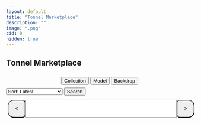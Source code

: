 ```yaml
---
layout: default
title: "Tonnel Marketplace"
description: ""
image: ".png"
cid: 0
hidden: true
---
```

<style>

#list {
  display: grid;
  --fw: min(calc(100vw - 56px),980px);
}
#list .item {
  position: relative;
  background-color: var(--md-sys-color-background);
  box-sizing: border-box;
  overflow: hidden;
  width: 96%;
  margin: 2%;
  border-radius: calc(var(--font)/100*10);
  font-size: 0;
  /*outline: 1px solid var(--md-sys-color-outline-variant);*/
}
#list img {
  width: 100%;
  aspect-ratio: 1;
}
#list .q {
  color: var(--md-sys-color-outline-variant);
  font-size: calc(var(--font)/100*30);
  display: flex;
  justify-content: center;
  align-items: center;
  width: 100%;
  height: auto;
  aspect-ratio: 1;
}
#list .id {
  background-color: #0014;
  color: #fff;
  display: flex;
  justify-content: center;
  align-items: center;
  width: 100%;
  height: 10%;
  position: absolute;
  top: 0;
  right: 0;
  transform-origin: center center;
  transform: translateX(45%) rotateZ(45deg) translateY(80%);
  font-size: calc(var(--font)/100*6);
}

#list .price {
  display: flex;
  justify-content: center;
  align-items: center;
  position: absolute;
  bottom: 9%;
  left: 10%;
  font-size: calc(var(--font)/100*8);
  text-shadow: 0 0 1px black;
  color: #fff;
}

@media screen and (width > 100px) {
  #list {
    grid-template-columns: repeat(2,1fr);
    --font: calc(var(--fw)/2);
  }
}
@media screen and (width > 500px) {
  #list {
    grid-template-columns: repeat(3,1fr);
    --font: calc(var(--fw)/3);
  }
}
@media screen and (width > 700px) {
  #list {
    grid-template-columns: repeat(4,1fr);
    --font: calc(var(--fw)/4);
  }
}
@media screen and (width > 900px) {
  #list {
    grid-template-columns: repeat(5,1fr);
    --font: calc(var(--fw)/5);
  }
}

.controls {
  display: flex;
  width: 100%;
  height: 48px;
  padding: 4px;
  margin-top: 8px;
}

.controls button {
  display: flex;
  justify-content: center;
  align-items: center;
  height: 100%;
  aspect-ratio: 1;
  margin: 0;
  min-width: 0;
}

.controls button:first-of-type {
  border-radius: 16px 8px 8px 16px;
}

.controls button:last-of-type {
  border-radius: 8px 16px 16px 8px;
}

.controls input {
  width: calc(100% - 90px);
  height: 100%;
  text-align: center;
  margin: 0 auto;
}

.filteri {
  margin: 8px 2px;
}
.filterd {
  display: none;
  flex-direction: column;
  overflow: hidden;
  width: 100%;
  max-width: 400px;
  max-height: 256px;
  padding: 8px;
  border-radius: 12px;
  outline: 1px solid var(--md-sys-color-outline-variant);
}
.filterd .filters {
  margin-bottom: 8px;
}
.filterd .filterl {
  padding: 4px;
  overflow-y: auto;
}
.filterd .filterl div img {
  width: 15px;
  margin-left: 4px;
  margin-right: 4px;
}
.filterd .filterl div {
  cursor: pointer;
  padding: 4px;
}
.filterd .filterl div.active {
  border-left: 2px solid var(--md-sys-color-primary-container);
}
.filterd .filterl div.hidden {
  diplay: none;
}

</style>

## Tonnel Marketplace

<div style="display:flex;align-items:center;justify-content:center;width:100%;max-width:400px;margin:0 auto;">
  <button id="collectionst" class="filteri">Collection</button>
  <button id="modelst" class="filteri">Model</button>
  <button id="backdropst" class="filteri">Backdrop</button>
</div>
<div style="display:flex;align-items:center;justify-content:center">

  <div id="collectionsd" class="filterd">
    <input id="collectionss" class="filters" type="text" autocomplete="off" placeholder="Search...">
    <div id="collectionsl" class="filterl"></div>
  </div>

  <div id="modelsd" class="filterd" style="display:none">
    <input id="modelss" class="filters" type="text" autocomplete="off" placeholder="Search...">
    <div id="modelsl" class="filterl"></div>
  </div>

  <div id="backdropsd" class="filterd" style="display:none">
    <input id="backdropss" class="filters" type="text" autocomplete="off" placeholder="Search...">
    <div id="backdropsl" class="filterl"></div>
  </div>

</div>

<select id="sort">
  <option value="d">Sort: Latest</option>
  <option value="p0">Sort: Price low to high</option>
  <option value="p1">Sort: Price high to low</option>
  <option value="i">Sort: ID</option>
  <option value="r">Sort: Rarity</option>
  <option value="m">Sort: Model</option>
  <option value="b">Sort: Backdrop</option>
  <option value="s">Sort: Symbol</option>
</select>
<button onclick="page=0;load_gifts()">Search</button>

<div id="list"></div>

<div class="controls">
  <button onclick="page--;load_gifts()"><</button>
  <input type="text" id="pagei">
  <button onclick="page++;load_gifts()">></button>
</div>

<script>

const gift_names = `Astral Shard
B-Day Candle
Berry Box
Bunny Muffin
Candy Cane
Cookie Heart
Crystal Ball
Desk Calendar
Diamond Ring
Durov's Cap
Easter Egg
Electric Skull
Eternal Candle
Eternal Rose
Evil Eye
Flying Broom
Genie Lamp
Ginger Cookie
Hanging Star
Hex Pot
Homemade Cake
Hypno Lollipop
Ion Gem
Jack-in-the-Box
Jelly Bunny
Jester Hat
Jingle Bells
Kissed Frog
LolPop
Loot Bag
Love Candle
Love Potion
Lunar Snake
Mad Pumpkin
Magic Potion
Mini Oscar
Neko Helmet
Party Sparkler
Perfume Bottle
Plush Pepe
Precious Peach
Record Player
Sakura Flower
Santa Hat
Scared Cat
Sharp Tongue
Signet Ring
Skull Flower
Sleigh Bell
Snow Globe
Snow Mittens
Spiced Wine
Spy Agaric
Star Notepad
Swiss Watch
Tama Gadget
Top Hat
Toy Bear
Trapped Heart
Vintage Cigar
Voodoo Doll
Winter Wreath
Witch Hat`;

const fix_name = n => n.replaceAll(" ","").replaceAll("-","").replaceAll("'","").toLowerCase();

const get_img = (a,b,c=0) => {
  return `https://nft.fragment.com/gift/${a}-${b}.${["small","medium","large"][c]||c}.jpg`
}

const tonnel_search = async (page=1,limit=8,sort="d",asset="TON",{name,model,backdrop,symbol}) => {
  const s = {
    d: { message_post_time: -1 , gift_id: -1 },
    p0: { price:  1 , gift_id: -1 },
    p1: { price: -1 , gift_id: -1 },
    i: { gift_num: 1 , gift_id: -1 },
    r: { rarity: -1 , gift_id: -1 },
    m: { modelRarity: 1 , gift_id: -1 },
    b: { backdropRarity: 1 , gift_id: -1 },
    s: { symbolRarity: 1 , gift_id: -1 }
  };
  return await(await fetch("https://gifts2.tonnel.network/api/pageGifts", {
    method: "POST",
    headers: {
      "Content-Type": "application/json"
    },
    body: JSON.stringify({
      page,
      limit,
      sort: JSON.stringify(s[sort]),
      filter: JSON.stringify({
        price: { $exists: true },
        refunded: { $ne: true },
        buyer: { $exists: false },
        export_at: { $exists: true },
        asset,
        ...(     name?.length && { gift_name: name }),
        ...(    model?.length && {     model: { $in:    model } }),
        ...(     name?.length
          ?{
            ...(backdrop?.length && { backdrop: { $in: backdrop } }),
            ...(symbol?.length && { symbol: { $in: symbol } })
          }
          :{
            ...(backdrop?.length && { backdrop: { $regex: backdrop.map(val => `^${val}\\(`).join("|") } }),
            ...(symbol?.length && { symbol: { $regex: symbol.map(val => `^${val}\\(`).join("|") } })
          }
        )
      }),
      ref: 0,
      price_range: null,
      user_auth: ""
    })
  })).json();
}

const gift_names0 = fix_name(gift_names);

const gifts = gift_names.split("\n");
const gifts0 = gift_names0.split("\n");

const add_gift = (c,n,p) => {
  const gift = document.createElement("div");
  gift.classList.add("item");

  const img = document.createElement("img");
  img.src = get_img(c,n,1);
  gift.appendChild(img);

  img.onerror = () => {
    img.remove();
    const q = document.createElement("div");
    q.classList.add("q");
    q.innerText = "?";
    gift.appendChild(q);
  };

  const id = document.createElement("div");
  id.classList.add("id");
  id.innerText = "#"+n;
  gift.appendChild(id);

  if (p) {
    const price = document.createElement("div");
    price.classList.add("price");
    price.innerText = p;
    gift.appendChild(price);
  }

  list.appendChild(gift);
}
  
const load_gifts = async () => {
  list.innerHTML = `<div style="padding:8px;">Loading...</div>`;
  page = Math.max(page,0);
  pagei.value = page+1;

  const encode = (arr) => arr.map(encodeURIComponent).join(",");
  history.replaceState({},null,`../tools/tonnel-market/?p=${page}&s=${sort.value}` +
    (collections.length ? `&collections=${encode(collections)}` : "") +
    (models.length ? `&models=${encode(models)}` : "") +
    (backdrops.length ? `&backdrops=${encode(backdrops)}` : "") +
    (symbols.length ? `&symbols=${encode(symbols)}` : "")
  );

  const data = await tonnel_search(page+1,limit,sort.value,"TON",{
    name: collections,
    model: models,
    backdrop: backdrops,
    symbols: symbols
  });
  list.innerHTML = "";
  for (g of data) {
    const p = g.price+" "+g.asset;
    //const p = Math.ceil(g.price*ton*usd/1000).toLocaleString("en-US")+"K IRT";
    add_gift(fix_name(g.name),g.gift_num,p);
  }
  if (data.length==0) list.innerHTML = `<div style="padding:8px;">No Gifts Found</div>`;
}

pagei.onkeydown = e => {
  if (e.key=="Enter"){
    let n = +pagei.value;
    if(n>0&&Number.isInteger(n)) {
      page = n-1;
      load_gifts();
    }
  }
};

const url_string = window.location.href;
const url = new URL(url_string);
const limit = 24;

let page = Math.max(parseInt(url.searchParams.get("p"))||0,0);
sort.value = url.searchParams.get("s")||"d";
const parse = (key) => {
  const val = url.searchParams.get(key);
  return val?val.split(","):[];
}
let collections = parse("collections");
let models = parse("models");
let backdrops = parse("backdrops");
let symbols = parse("symbols");

const gift_elements = {};

gifts.forEach(gift => {
  const div = document.createElement("div");
  div.innerHTML = `<img src="https://fragment.com/file/gifts/${fix_name(gift)}/thumb.webp">${gift}`;
  div.onclick = () => {
    if (collections.includes(gift)) {
      collections = collections.filter(g=>g!=gift);
      remove_models_of_gift(gift);
    } else {
      collections.push(gift);
    }
    update_collections(collectionss.value);
    update_models(modelss.value);
    update_backdrops(backdropss.value);
  };
  gift_elements[gift] = div;
  collectionsl.appendChild(div);
});

const remove_models_of_gift = (gift) => {
  if (!gift_models) return;
  const gm = gift_models.find(g => g._id == gift);
  if (!gm) return;
  gm.models.forEach(m => {
    const i = models.indexOf(m);
    if (i > -1) models.splice(i,1);
  });
}

const update_collections = (filter = "") => {
  const filtered = gifts.filter(g => g.toLowerCase().includes(filter.toLowerCase()));
  gifts.forEach(gift => {
    const div = gift_elements[gift];
    if (filtered.includes(gift)) {
      div.style.display = "block";
    } else {
      div.style.display = "none";
    }
    div.className = collections.includes(gift)?"active":"";
  });
}

const update_models = (filter = "") => {
  modelsl.innerHTML = "";
  if (collections.length == 0) {
    models.length = 0;
    const div = document.createElement("div");
    div.innerText = "No Models Found";
    modelsl.appendChild(div);
    return;
  }
  let all = [];
  collections.forEach(gift => {
    const gm = gift_models.find(g => g._id == gift);
    //if (gm) all = all.concat(gm.models.slice(0, -1).map(m => ({gift,model:m})));
    if (gm) {
    const sorted = gm.models.slice(0, -1).sort((a, b) => {
      const pa = parseFloat(a.match(/\(([\d.]+)%\)/)?.[1] || 0);
      const pb = parseFloat(b.match(/\(([\d.]+)%\)/)?.[1] || 0);
      return pa - pb;
    });
    all = all.concat(sorted.map(m => ({gift,model:m})));
  }
  });
  const filtered = all.filter(({model}) => model.toLowerCase().includes(filter.toLowerCase()));
  if (filtered.length == 0) {
    const div = document.createElement("div");
    div.innerText = "no models found";
    modelsl.appendChild(div);
    return;
  }
  filtered.sort((a,b) => {
    const ain = models.includes(a.model)?-1:1;
    const bin = models.includes(b.model)?-1:1;
    return ain - bin;
  }).forEach(({gift, model}) => {
    const div = document.createElement("div");
    div.innerText = gift + " - " + model;
    div.className = models.includes(model)?"active":"";
    div.onclick = () => {
      if (models.includes(model)) {
        models = models.filter(m=>m!=model);
      } else {
        models.push(model);
      }
      update_models(filter);
    };
    modelsl.appendChild(div);
  });
}

const update_backdrops = (filter = "") => {
  backdropsl.innerHTML = "";
  let all = [];
  if (collections.length == 0) {
    const allData = gift_models.find(g => g._id == "All Names");
    if (allData) all = allData.backgrounds.slice(0, -1).map(b => b.replace(/\s*\(\d+(\.\d+)?%\)/, ""));
  } else {
    collections.forEach(gift => {
      const gm = gift_models.find(g => g._id == gift);
      if (gm) all = all.concat(gm.backgrounds.slice(0, -1).map(b => b.replace(/\s*\(\d+(\.\d+)?%\)/, "")));
    });
  }
  all = [...new Set(all)];
  const filtered = all.filter(b => b.toLowerCase().includes(filter.toLowerCase()));
  if (filtered.length == 0) {
    const div = document.createElement("div");
    div.innerText = "no backdrops found";
    backdropsl.appendChild(div);
    return;
  }
  filtered.sort((a, b) => {
    const ain = backdrops.includes(a) ? -1 : 1;
    const bin = backdrops.includes(b) ? -1 : 1;
    return ain - bin;
  }).forEach(b => {
    const div = document.createElement("div");
    const color = gift_backdrops.find(x => x.backdrop?.includes(b))?.color?.centerColor;
    const hex = color ? "#" + color.toString(16).padStart(6, "0") : "#000000";
    const dot = document.createElement("span");
    dot.style.background = hex;
    dot.style.display = "inline-block";
    dot.style.width = "15px";
    dot.style.height = "15px";
    dot.style.borderRadius = "50%";
    dot.style.marginLeft = "4px";
    dot.style.marginRight = "4px";
    dot.style.verticalAlign = "middle";
    div.appendChild(dot);
    div.appendChild(document.createTextNode(b));
    div.className = backdrops.includes(b) ? "active" : "";
    div.onclick = () => {
      if (backdrops.includes(b)) {
        backdrops = backdrops.filter(x => x != b);
      } else {
        backdrops.push(b);
      }
      update_backdrops(filter);
    };
    backdropsl.appendChild(div);
  });
}

collectionst.onclick = () => {
  collectionsd.style.display = collectionsd.style.display=="flex"?"none":"flex";
  modelsd.style.display = "none";
  backdropsd.style.display = "none";
}

modelst.onclick = () => {
  modelsd.style.display = modelsd.style.display=="flex"?"none":"flex";
  collectionsd.style.display = "none";
  backdropsd.style.display = "none";
}

backdropst.onclick = () => {
  backdropsd.style.display = backdropsd.style.display=="flex"?"none":"flex";
  collectionsd.style.display = "none";
  modelsd.style.display = "none";
}

collectionss.oninput = () => {
  update_collections(collectionss.value);
  update_models(modelss.value);
  update_backdrops(backdropss.value);
}

modelss.oninput = () => {
  update_models(modelss.value);
}

backdropss.oninput = () => update_backdrops(backdropss.value);

window.onload = async () => {
  window.gift_models = await(await fetch("./json/gift-models.json")).json();
  window.gift_backdrops = await(await fetch("./json/gift-backdrops.json")).json();
  update_collections();
  update_models();
  update_backdrops();
  load_gifts();
}

</script>
